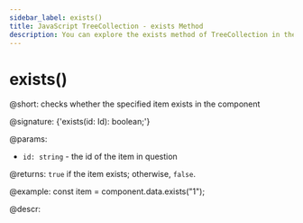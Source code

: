 ```yaml
---
sidebar_label: exists()
title: JavaScript TreeCollection - exists Method 
description: You can explore the exists method of TreeCollection in the documentation of the DHTMLX JavaScript UI library. Browse developer guides and API reference, try out code examples and live demos, and download a free 30-day evaluation version of DHTMLX Suite.
---
```


# exists()

@short: checks whether the specified item exists in the component

@signature: {'exists(id: Id): boolean;'}

@params:
- `id: string` - the id of the item in question

@returns:
`true` if the item exists; otherwise, `false`.

@example:
const item = component.data.exists("1"); 

@descr:
